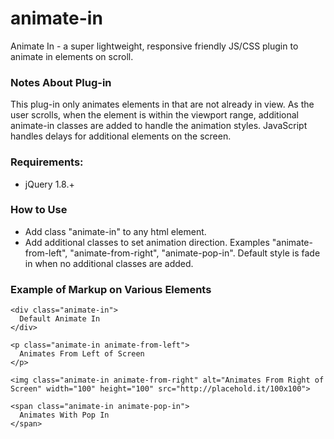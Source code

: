 # animate-in
Animate In - a super lightweight, responsive friendly JS/CSS plugin to animate in elements on scroll. 

### Notes About Plug-in
This plug-in only animates elements in that are not already in view. As the user scrolls, when the element is within the viewport range, additional animate-in classes are added to handle the animation styles. JavaScript handles delays for additional elements on the screen.

### Requirements:
- jQuery 1.8.+

### How to Use
- Add class "animate-in" to any html element. 
- Add additional classes to set animation direction. Examples "animate-from-left", "animate-from-right", "animate-pop-in". Default style is fade in when no additional classes are added.

### Example of Markup on Various Elements
```
<div class="animate-in">
  Default Animate In
</div>

<p class="animate-in animate-from-left">
  Animates From Left of Screen
</p>

<img class="animate-in animate-from-right" alt="Animates From Right of Screen" width="100" height="100" src="http://placehold.it/100x100">

<span class="animate-in animate-pop-in">
  Animates With Pop In
</span>
```


